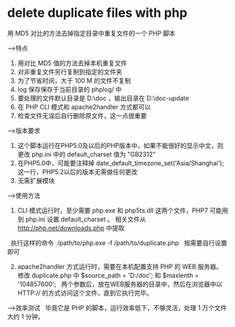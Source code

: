 # delete duplicate files with php

用 MD5 对比的方法去掉指定目录中重复文件的一个 PHP 脚本

-->特点
1. 用对比 MD5 值的方法去掉本机重复文件
2. 对非重复文件另行复制到指定的文件夹
3. 为了节省时间，大于 100 M 的文件不复制
4. log 保存保存于当前目录的 phplog/ 中
5. 要处理的文件默认目录是 D:\doc ，输出目录在  D:\doc-update
6. 在 PHP CLI 模式和 apache2handler 方式都可以
7. 检查文件无误后自行删除原文件，这一点很重要

-->版本要求
1. 这个脚本运行在PHP5.0及以后的PHP版本中，如果不能很好的显示中文，则更改 php.ini 中的 default_charset 值为 "GB2312"
2. 在PHP5.0中，可能要注释掉 date_default_timezone_set('Asia/Shanghai'); 这一行，PHP5.2以后的版本无需做任何更改
3. 无需扩展模块

-->使用方法
1. CLI 模式运行时，至少需要 php.exe 和 php5ts.dll 这两个文件，PHP7 可能用到 php.ini 设置  default_charset 。
   相关文件从 http://php.net/downloads.php 中提取
   
   执行这样的命令  /path/to/php.exe -f /path/to/duplicate.php 
   按需要自行设置即可
   
2. apache2handler 方式运行时，需要在本机配置支持 PHP 的 WEB 服务器。修改 duplicate.php 中 $source_path = 'D:/doc'; 和 $maxlenth = '104857600';    两个参数后，放在WEB服务器的目录中，然后在浏览器中以 HTTP:// 的方式访问这个文件，直到它执行完毕。

-->效率测试
   毕竟它是 PHP 的脚本，运行效率低下，不够灵活，处理 1 万个文件大约 1 分钟。
